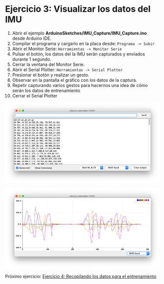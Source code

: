 # Ejercicio 3: Visualizar los datos del IMU

1. Abrir el ejemplo __ArduinoSketches/IMU_Capture/IMU_Capture.ino__ desde Arduino IDE.
2. Compilar el programa y cargarlo en la placa desde: `Programa -> Subir`
3. Abrir el Monitor Serie: `Herramientas -> Monitor Serie`
4. Pulsar el botón, los datos del la IMU serán capturados y enviados durante 1 segundo.
5. Cerrar la ventana del Monitor Serie.
6. Abrir el Serial Plotter: `Herramientas -> Serial Plotter`
7. Presionar el botón y realizar un gesto.
8. Observar en la pantalla el gráfico con los datos de la captura.
9. Repetir capturando varios gestos para hacernos una idea de cómo serán los datos de entrenamiento
10. Cerrar el Serial Plotter

![Captura de pantalla del monitor serie con los datos de la IMU](../images/serial-monitor-imu.png)

![Captura de pantalla del serial plotter con los datos de la IMU](../images/serial-plotter-imu.png)

Próximo ejercicio: [Ejercicio 4: Recopilando los datos para el entrenamiento](exercise4.md)
